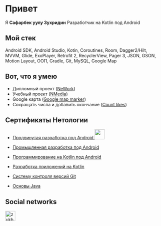<h1>Привет</h1>
Я <b>Сафарбек уулу Зухридин</b> Разработчик на Kotlin под Android

## Мой стек
Android SDK, Android Studio, Kotin, Coroutines, Room, Dagger2/Hilt, MVVM, Glide, ExoPlayer, Retrofit 2, RecyclerView, Pager 3, JSON, GSON, Motion Layout, ООП, Gradle, Git, MySQL, Google Map

## Вот, что я умею
- Дипломный проект (<a href="https://github.com/zukh21/NeWork">NeWork</a>) <br>
- Учебный проект (<a href="https://github.com/zukh21/NMedia">NMedia</a>) <br>
- Google карта (<a href="https://github.com/zukh21/GoogleMapsMarker">Google map marker</a>) <br>
- Сокращать числа и добавить окончание (<a href="https://github.com/zukh21/count-likes/">Count likes</a>) <br>

## Сертификаты Нетологии
- <a href="https://u.netology.ru/backend/uploads/legacy/shared_diplomas/image/243717/c2461feef5196dd313bf23702a7384e9.png?ts=1674564943">Продвинутая разработка под Android <img src="https://u.netology.ru/backend/uploads/legacy/shared_diplomas/image/243717/c2461feef5196dd313bf23702a7384e9.png?ts=1674564943" height="32"/></a>

- <a href="https://u.netology.ru/backend/uploads/legacy/shared_diplomas/image/214976/1fd6f75504158aaabd3dad015872e36d.png?ts=1668432955">Промышленная разработка под Android</a>

- <a href="https://u.netology.ru/backend/uploads/legacy/shared_diplomas/image/179145/ca1d10e25d95a979639747e448f683d9.png?ts=1660213584">Программирование на Kotlin под Android</a>

- <a href="https://u.netology.ru/backend/uploads/legacy/shared_diplomas/image/159426/c6a3d0c8ed6c491789af9bc1b1e7cbda.png?ts=1655372127">Разработка приложений на Kotlin</a> 

-  <a href="https://u.netology.ru/backend/uploads/legacy/shared_diplomas/image/144829/4fdfe054b28a0affc29ec972eee959be.png?ts=1651263379">Систему контроля версий Git</a> 

-  <a href="https://u.netology.ru/backend/uploads/legacy/shared_diplomas/image/133555/ad924f0c0acf01f500b18460c06d0e9b.png?ts=1648150584">Основы Java</a> 

## Social networks
<a href="https://instagram.com/zukh.kamchybekov"><img src="https://cdn-icons-png.flaticon.com/512/1384/1384015.png" alt="zukh.kamchybekov" height="32"/></a>
